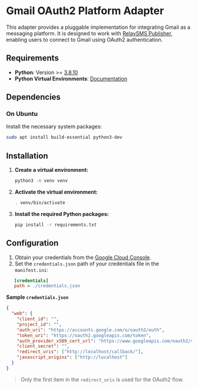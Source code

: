 # Gmail OAuth2 Platform Adapter

This adapter provides a pluggable implementation for integrating Gmail as a messaging platform. It is designed to work with [RelaySMS Publisher](https://github.com/smswithoutborders/RelaySMS-Publisher), enabling users to connect to Gmail using OAuth2 authentication.

## Requirements

- **Python**: Version >=
  [3.8.10](https://www.python.org/downloads/release/python-3810/)
- **Python Virtual Environments**:
  [Documentation](https://docs.python.org/3/tutorial/venv.html)

## Dependencies

### On Ubuntu

Install the necessary system packages:

```bash
sudo apt install build-essential python3-dev
```

## Installation

1. **Create a virtual environment:**

   ```bash
   python3 -m venv venv
   ```

2. **Activate the virtual environment:**

   ```bash
   . venv/bin/activate
   ```

3. **Install the required Python packages:**

   ```bash
   pip install -r requirements.txt
   ```

## Configuration

1. Obtain your credentials from the [Google Cloud Console](https://console.cloud.google.com/).
2. Set the `credentials.json` path of your credentials file in the `manifest.ini`:

```ini
   [credentials]
   path = ./credentials.json
```

**Sample `credentials.json`**

```json
{
  "web": {
    "client_id": "",
    "project_id": "",
    "auth_uri": "https://accounts.google.com/o/oauth2/auth",
    "token_uri": "https://oauth2.googleapis.com/token",
    "auth_provider_x509_cert_url": "https://www.googleapis.com/oauth2/v1/certs",
    "client_secret": "",
    "redirect_uris": ["http://localhost/callback/"],
    "javascript_origins": ["http://localhost"]
  }
}
```

> Only the first item in the `redirect_uris` is used for the OAuth2 flow.

